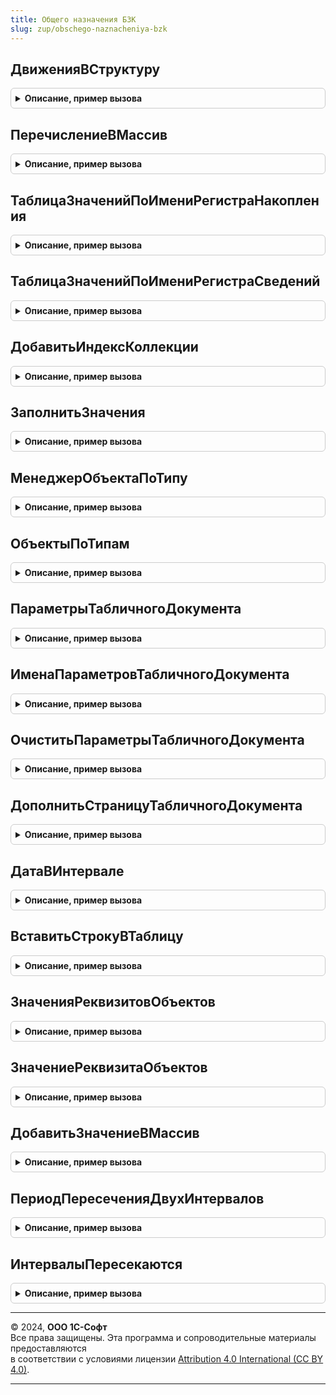 ```yaml
---
title: Общего назначения БЗК
slug: zup/obschego-naznacheniya-bzk
---
```



## ДвиженияВСтруктуру
<details style="margin: 1em 0; padding: 0.5em; border: 1px solid #ccc; border-radius: 6px;">

<summary style="font-weight: bold; cursor: pointer;">Описание, пример вызова</summary>

```bsl

////////////////////////////////////////////////////////////////////////////////
// Функции для работы с прикладными типами и коллекциями значений.

// Преобразует коллекцию движений в структуру.
//
// Параметры:
//  Движения - КоллекцияДвижений, Структура - исходная коллекция движений документа.
//
// Возвращаемое значение:
//  Структура - движения в виде структуры.
//
Функция ДвиженияВСтруктуру(Движения) Экспорт
```

Пример вызова
```bsl
Результат = ОбщегоНазначенияБЗК.ДвиженияВСтруктуру(Движения) 
```
</details>

## ПеречислениеВМассив
<details style="margin: 1em 0; padding: 0.5em; border: 1px solid #ccc; border-radius: 6px;">

<summary style="font-weight: bold; cursor: pointer;">Описание, пример вызова</summary>

```bsl

// Помещает значения перечисления в массив.
//
// Параметры:
//  Перечисление     - ПеречислениеМенеджер        - исходное перечисление.
//	ИсключаяЗначения - Массив, ФиксированныйМассив - значения перечисления, не включаемые в результат.
//
// Возвращаемое значение:
//  Массив - массив элементов типа ПеречислениеСсылка.
//
Функция ПеречислениеВМассив(Перечисление, Знач ИсключаяЗначения = Неопределено) Экспорт
```

Пример вызова
```bsl
Результат = ОбщегоНазначенияБЗК.ПеречислениеВМассив(Перечисление, ИсключаяЗначения);
```
</details>

## ТаблицаЗначенийПоИмениРегистраНакопления
<details style="margin: 1em 0; padding: 0.5em; border: 1px solid #ccc; border-radius: 6px;">

<summary style="font-weight: bold; cursor: pointer;">Описание, пример вызова</summary>

```bsl

// Возвращает таблицу значений с колонками, соответствующими структуре регистра накопления
// Параметры
//		ИмяРегистра - Строка, имя регистра накопления.
//
// Возвращаемое значение:
//   Таблица значений
//
Функция ТаблицаЗначенийПоИмениРегистраНакопления(ИмяРегистра) Экспорт
```

Пример вызова
```bsl
Результат = ОбщегоНазначенияБЗК.ТаблицаЗначенийПоИмениРегистраНакопления(ИмяРегистра) 
```
</details>

## ТаблицаЗначенийПоИмениРегистраСведений
<details style="margin: 1em 0; padding: 0.5em; border: 1px solid #ccc; border-radius: 6px;">

<summary style="font-weight: bold; cursor: pointer;">Описание, пример вызова</summary>

```bsl

// Возвращает таблицу значений с колонками, соответствующими структуре регистра сведений
//
// Параметры:
//	ИмяРегистра - Строка, имя регистра сведений.
//
// Возвращаемое значение:
//   Таблица значений
//
Функция ТаблицаЗначенийПоИмениРегистраСведений(ИмяРегистра) Экспорт
```

Пример вызова
```bsl
Результат = ОбщегоНазначенияБЗК.ТаблицаЗначенийПоИмениРегистраСведений(ИмяРегистра) 
```
</details>

## ДобавитьИндексКоллекции
<details style="margin: 1em 0; padding: 0.5em; border: 1px solid #ccc; border-radius: 6px;">

<summary style="font-weight: bold; cursor: pointer;">Описание, пример вызова</summary>

```bsl

// Добавляет индекс таблицы значений, если такого индекса еще нет.
// см. также ТаблицаЗначений.Индексы.Добавить()
//
// Параметры:
//  Коллекция - ТаблицаЗначений - Коллекция, в которую будет добавлен индекс.
//	Колонки   - Строка          - Строковое описание колонок индекса в виде: "Колонка1, Колонка2...".
//
// Возвращаемое значение:
//  ИндексКоллекции - добавленный индекс. Если индекс не добавлялся - Неопределено.
//
Функция ДобавитьИндексКоллекции(Коллекция, Знач Колонки) Экспорт
```

Пример вызова
```bsl
Результат = ОбщегоНазначенияБЗК.ДобавитьИндексКоллекции(Коллекция, Колонки) 
```
</details>

## ЗаполнитьЗначения
<details style="margin: 1em 0; padding: 0.5em; border: 1px solid #ccc; border-radius: 6px;">

<summary style="font-weight: bold; cursor: pointer;">Описание, пример вызова</summary>

```bsl

// Заполняет все строки коллекции указанным значением.
// Доступна для коллекций, имеющих методы Выгрузить и ЗагрузитьКолонку.
//
// Параметры:
//  КоллекцияСтрок - ТабличнаяЧасть,
//                   РегистрСведенийНаборЗаписей,
//                   РегистрНакопленияНаборЗаписей,
//                   РегистрРасчетаНаборЗаписей  - коллекция, колонки которых нужно заполнить.
//                   А так же другие объекты, для которых доступны операции Выгрузить и ЗагрузитьКолонку.
//  Значение - Произвольный - значение, которым необходимо заполнить строки таблицы..
//  Колонки  - Строка       - список имен колонок, разделенных запятыми,
//                            по которым производится заполнение строк таблицы значений.
//
Процедура ЗаполнитьЗначения(КоллекцияСтрок, Знач Значение, Знач Колонки = Неопределено) Экспорт
```

Пример вызова
```bsl
ОбщегоНазначенияБЗК.ЗаполнитьЗначения(КоллекцияСтрок, Значение, Колонки);
```
</details>

## МенеджерОбъектаПоТипу
<details style="margin: 1em 0; padding: 0.5em; border: 1px solid #ccc; border-radius: 6px;">

<summary style="font-weight: bold; cursor: pointer;">Описание, пример вызова</summary>

```bsl

////////////////////////////////////////////////////////////////////////////////
// Функции для работы с типами, объектами метаданных и их строковыми представлениями.

// Возвращает менеджер объекта по типу.
// Ограничение: не обрабатываются точки маршрутов бизнес-процессов.
// См. так же МенеджерОбъектаПоПолномуИмени.
//
// Параметры:
//  Тип - Тип - тип объекта, менеджер которого требуется получить.
//
// Возвращаемое значение:
//  СправочникМенеджер, ДокументМенеджер, ОбработкаМенеджер, РегистрСведенийМенеджер - менеджер объекта.
//
// Пример:
//  МенеджерСправочника = ОбщегоНазначения.МенеджерОбъектаПоТипу(ТипЗнч(Ссылка));
//  ПустаяСсылка = МенеджерСправочника.ПустаяСсылка();
//
Функция МенеджерОбъектаПоТипу(Тип) Экспорт
```

Пример вызова
```bsl
Результат = ОбщегоНазначенияБЗК.МенеджерОбъектаПоТипу(Тип) 
```
</details>

## ОбъектыПоТипам
<details style="margin: 1em 0; padding: 0.5em; border: 1px solid #ccc; border-radius: 6px;">

<summary style="font-weight: bold; cursor: pointer;">Описание, пример вызова</summary>

```bsl

// Возвращает объекты, сгруппированные по их типам.
//
// Параметры:
//  Объекты - Массив - объекты, которые необходимо сгруппировать.
//
// Возвращаемое значение:
//  Соответствие - в ключе тип, в значении массив объектов этого типа.
//
Функция ОбъектыПоТипам(Объекты) Экспорт
```

Пример вызова
```bsl
Результат = ОбщегоНазначенияБЗК.ОбъектыПоТипам(Объекты) 
```
</details>

## ПараметрыТабличногоДокумента
<details style="margin: 1em 0; padding: 0.5em; border: 1px solid #ccc; border-radius: 6px;">

<summary style="font-weight: bold; cursor: pointer;">Описание, пример вызова</summary>

```bsl

////////////////////////////////////////////////////////////////////////////////
// Функции для работы с табличными документами.

// Возвращает структуру параметров табличного документа
//
// Параметры:
//  ТабличныйДокумент - ТабличныйДокумент - табличный документ, параметры которого будут получены.
//
// Возвращаемое значение:
//  Структура - ключ соответствует имени параметра, значение - Неопределено.
//
Функция ПараметрыТабличногоДокумента(ТабличныйДокумент) Экспорт
```

Пример вызова
```bsl
Результат = ОбщегоНазначенияБЗК.ПараметрыТабличногоДокумента(ТабличныйДокумент) 
```
</details>

## ИменаПараметровТабличногоДокумента
<details style="margin: 1em 0; padding: 0.5em; border: 1px solid #ccc; border-radius: 6px;">

<summary style="font-weight: bold; cursor: pointer;">Описание, пример вызова</summary>

```bsl

// Возвращает имена параметров табличного документа
//
// Параметры:
//  ТабличныйДокумент - ТабличныйДокумент - табличный документ, параметры которого будут получены.
//
// Возвращаемое значение:
//  Массив - имена параметров.
//
Функция ИменаПараметровТабличногоДокумента(ТабличныйДокумент) Экспорт
```

Пример вызова
```bsl
Результат = ОбщегоНазначенияБЗК.ИменаПараметровТабличногоДокумента(ТабличныйДокумент) 
```
</details>

## ОчиститьПараметрыТабличногоДокумента
<details style="margin: 1em 0; padding: 0.5em; border: 1px solid #ccc; border-radius: 6px;">

<summary style="font-weight: bold; cursor: pointer;">Описание, пример вызова</summary>

```bsl

// Очищает параметры табличного документа
//
// Параметры:
//  ТабличныйДокумент - ТабличныйДокумент - табличный документ, параметры которого будут очищены.
//
Процедура ОчиститьПараметрыТабличногоДокумента(ТабличныйДокумент) Экспорт
```

Пример вызова
```bsl
ОбщегоНазначенияБЗК.ОчиститьПараметрыТабличногоДокумента(ТабличныйДокумент) 
```
</details>

## ДополнитьСтраницуТабличногоДокумента
<details style="margin: 1em 0; padding: 0.5em; border: 1px solid #ccc; border-radius: 6px;">

<summary style="font-weight: bold; cursor: pointer;">Описание, пример вызова</summary>

```bsl

// Дополняет табличный документ переданной строкой до конца страницы так,
// чтобы на странице уместился указанный подвал.
//
// Параметры:
//  ТабДокумент - ТабличныйДокумент - дополняемый табличный документ.
//  Строка      - ТабличныйДокумент - строка, которой дополняется документ.
//  Подвал      - Массив, ТабличныйДокумент - подвал, которым должна закончиться страница.
//
// Возвращаемое значение:
//   Число   - количество добавленных строк.
//
Функция ДополнитьСтраницуТабличногоДокумента(ТабличныйДокумент, Строка, Подвал = Неопределено) Экспорт
```

Пример вызова
```bsl
Результат = ОбщегоНазначенияБЗК.ДополнитьСтраницуТабличногоДокумента(ТабличныйДокумент, Строка, Подвал);
```
</details>

## ДатаВИнтервале
<details style="margin: 1em 0; padding: 0.5em; border: 1px solid #ccc; border-radius: 6px;">

<summary style="font-weight: bold; cursor: pointer;">Описание, пример вызова</summary>

```bsl

// Проверяет вхождение даты в интервал
//
// Параметры:
// 	ПроверяемаяДата - Дата - проверяемая дата
// 	ДатаНачалаИнтервала - Дата - дата начала интервала
// 	ДатаОкончанияИнтервала - Дата - дата окончания интервала
// 	ВключатьГраницы - Булево - определят необходимость учета границ интервала при проверке
// Возвращаемое значение:
// 	Булево
//
Функция ДатаВИнтервале(ПроверяемаяДата, ДатаНачалаИнтервала, ДатаОкончанияИнтервала, ВключатьГраницы = Истина) Экспорт
```

Пример вызова
```bsl
Результат = ОбщегоНазначенияБЗК.ДатаВИнтервале(ПроверяемаяДата, ДатаНачалаИнтервала, ДатаОкончанияИнтервала, ВключатьГраницы);
```
</details>

## ВставитьСтрокуВТаблицу
<details style="margin: 1em 0; padding: 0.5em; border: 1px solid #ccc; border-radius: 6px;">

<summary style="font-weight: bold; cursor: pointer;">Описание, пример вызова</summary>

```bsl

// Вставляет элемент в заданную позицию таблицы.
//
// Параметры:
// 	Таблица - ТаблицаЗначений, ТабличнаяЧасть, ДанныеФормыКоллекция - любая таблица, имеющая методы Вставить и Добавить.
// 	ИндексСтроки     - Число        - Индекс вставляемой строки.
// 	                                  Необязательный. Если не указан, строка будет добавлена в конец таблицы.
// 	ШаблонЗаполнения - Произвольный - Значения свойств данного объекта будут установлены
// 	                                  в соответствующие свойства новой строки.
// 	                                  Значение данного параметра не может быть следующих типов:
// 	                                  Неопределено, Null, Число, Строка, Дата, Булево.
// Возвращаемое значение:
// 	СтрокаТаблицыЗначений, СтрокаТабличнойЧасти, ДанныеФормыЭлементКоллекции - добавленная строка таблицы.
//
Функция ВставитьСтрокуВТаблицу(Таблица, Индекс = Неопределено, ШаблонЗаполнения = Неопределено) Экспорт
```

Пример вызова
```bsl
Результат = ОбщегоНазначенияБЗК.ВставитьСтрокуВТаблицу(Таблица, Индекс, ШаблонЗаполнения);
```
</details>

## ЗначенияРеквизитовОбъектов
<details style="margin: 1em 0; padding: 0.5em; border: 1px solid #ccc; border-radius: 6px;">

<summary style="font-weight: bold; cursor: pointer;">Описание, пример вызова</summary>

```bsl

// Устарела. Следует использовать ОбщегоНазначения.ЗначенияРеквизитовОбъектов.
// Значения реквизитов, прочитанные из информационной базы для нескольких объектов.
//
//  Если необходимо зачитать реквизит независимо от прав текущего пользователя,
//  то следует использовать предварительный переход в привилегированный режим.
//
// Параметры:
//  Ссылки      - Массив - ссылки на объекты, значения реквизитов которых нужно получить.
//                         Если массив пуст, то результатом будет пустое соответствие.
//  Реквизиты   - Строка - имена реквизитов, перечисленные через запятую,
//                         в формате требований к свойствам структуры.
//                         Например, "Код, Наименование, Родитель".
//  Разрешенные - Булево - если Истина, то будут получены реквизиты объектов, доступные по правам пользователя;
//                       - если Ложь, то возникнет исключение при отсутствии прав на объект или реквизит.
//
// Возвращаемое значение:
//  Соответствие - список объектов и значений их реквизитов:
//   * Ключ - ЛюбаяСсылка - ссылка на объект;
//   * Значение - Структура - значения реквизитов:
//    ** Ключ - Строка - имя реквизита;
//    ** Значение - Произвольный - значение реквизита.
//
Функция ЗначенияРеквизитовОбъектов(Ссылки, Знач Реквизиты, Разрешенные = Ложь) Экспорт
```

Пример вызова
```bsl
Результат = ОбщегоНазначенияБЗК.ЗначенияРеквизитовОбъектов(Ссылки, Реквизиты, Разрешенные);
```
</details>

## ЗначениеРеквизитаОбъектов
<details style="margin: 1em 0; padding: 0.5em; border: 1px solid #ccc; border-radius: 6px;">

<summary style="font-weight: bold; cursor: pointer;">Описание, пример вызова</summary>

```bsl

// Устарела. Следует использовать ОбщегоНазначения.ЗначениеРеквизитаОбъектов.
// Значения реквизита, прочитанного из информационной базы для нескольких объектов.
//
//  Если необходимо зачитать реквизит независимо от прав текущего пользователя,
//  то следует использовать предварительный переход в привилегированный режим.
//
// Параметры:
//  Ссылки      - Массив - ссылки на объекты, значения реквизита которых нужно получить.
//                         Если массив пуст, то результатом будет пустое соответствие.
//  Реквизиты   - Строка - имя реквизита.
//  Разрешенные - Булево - если Истина, то будут получены реквизиты объектов, доступные по правам пользователя;
//                       - если Ложь, то возникнет исключение при отсутствии прав на объект или реквизит.
//
// Возвращаемое значение:
//  Соответствие - Ключ - ссылка на объект, Значение - значение прочитанного реквизита.
//      * Ключ     - ссылка на объект,
//      * Значение - значение прочитанного реквизита.
//
Функция ЗначениеРеквизитаОбъектов(Ссылки, Знач Реквизит, Разрешенные = Ложь) Экспорт
```

Пример вызова
```bsl
Результат = ОбщегоНазначенияБЗК.ЗначениеРеквизитаОбъектов(Ссылки, Реквизит, Разрешенные);
```
</details>

## ДобавитьЗначениеВМассив
<details style="margin: 1em 0; padding: 0.5em; border: 1px solid #ccc; border-radius: 6px;">

<summary style="font-weight: bold; cursor: pointer;">Описание, пример вызова</summary>

```bsl

// Добавляет значение в массив, если его нет в массиве
//
// Параметры:
//		Массив - Массив, в который требуется добавить значение
//		Значение - Значение, которое добавляется в массив
//
Процедура ДобавитьЗначениеВМассив(Массив, Значение) Экспорт
```

Пример вызова
```bsl
ОбщегоНазначенияБЗК.ДобавитьЗначениеВМассив(Массив, Значение) 
```
</details>

## ПериодПересеченияДвухИнтервалов
<details style="margin: 1em 0; padding: 0.5em; border: 1px solid #ccc; border-radius: 6px;">

<summary style="font-weight: bold; cursor: pointer;">Описание, пример вызова</summary>

```bsl

// Возвращает период пересечения
//
// Параметры:
//  ДатаНачалаПервогоИнтервала     - Дата  - дата начала первого интервала.
//  ДатаОкончанияПервогоИнтервала  - Дата  - дата окончания первого интервала.
//  ДатаНачалаВторогоИнтервала     - Дата  - дата начала второго интервала.
//  ДатаОкончанияВторогоИнтервала  - Дата  - дата окончания второго интервала.
//
// Возвращаемое значение:
//  Структура - структура с периодом пересечения двух периодов
//		* ДатаНачала     - Дата - начало периода пересечения.
//		* ДатаОкончания  - Дата - окончание периода пересечения.
//
Функция ПериодПересеченияДвухИнтервалов(ДатаНачалаПервогоИнтервала, ДатаОкончанияПервогоИнтервала, Экспорт
```

Пример вызова
```bsl
Результат = ОбщегоНазначенияБЗК.ПериодПересеченияДвухИнтервалов(ДатаНачалаПервогоИнтервала, ДатаОкончанияПервогоИнтервала, );
```
</details>

## ИнтервалыПересекаются
<details style="margin: 1em 0; padding: 0.5em; border: 1px solid #ccc; border-radius: 6px;">

<summary style="font-weight: bold; cursor: pointer;">Описание, пример вызова</summary>

```bsl

// Проверяет пересекаются ли интервалы
//
// Параметры:
//  ДатаНачалаПервогоИнтервала     - Дата  - дата начала первого интервала.
//  ДатаОкончанияПервогоИнтервала  - Дата  - дата окончания первого интервала.
//  ДатаНачалаВторогоИнтервала     - Дата  - дата начала второго интервала.
//  ДатаОкончанияВторогоИнтервала  - Дата  - дата окончания второго интервала.
//
// Возвращаемое значение:
//  Булево - истина, если интервалы пересекаются, ложь, если не пересекаются.
//
Функция ИнтервалыПересекаются(ДатаНачалаПервогоИнтервала, ДатаОкончанияПервогоИнтервала, Экспорт
```

Пример вызова
```bsl
Результат = ОбщегоНазначенияБЗК.ИнтервалыПересекаются(ДатаНачалаПервогоИнтервала, ДатаОкончанияПервогоИнтервала, );
```
</details>

---

© 2024, **ООО 1С-Софт**  
Все права защищены. Эта программа и сопроводительные материалы предоставляются  
в соответствии с условиями лицензии [Attribution 4.0 International (CC BY 4.0)](https://creativecommons.org/licenses/by/4.0/legalcode).

---

